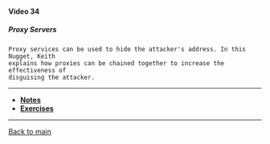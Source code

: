 #### Video 34

##### Proxy Servers

```
Proxy services can be used to hide the attacker's address. In this Nugget, Keith
explains how proxies can be chained together to increase the effectiveness of
disguising the attacker.
```

---

- **[Notes](notes.md)**
- **[Exercises](exercises.md)**

---

[Back to main](https://github.com/rot0xd/CBTNuggets/blob/master/CEHv9/README.md)

